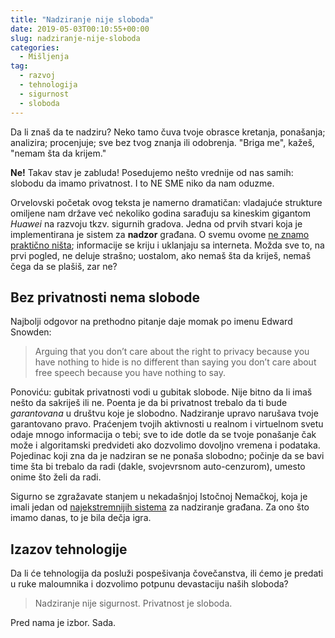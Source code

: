 ```yaml
---
title: "Nadziranje nije sloboda"
date: 2019-05-03T00:10:55+00:00
slug: nadziranje-nije-sloboda
categories:
  - Mišljenja
tag:
  - razvoj
  - tehnologija
  - sigurnost
  - sloboda
---
```


Da li znaš da te nadziru? Neko tamo čuva tvoje obrasce kretanja, ponašanja; analizira; procenjuje; sve bez tvog znanja ili odobrenja. "Briga me", kažeš, "nemam šta da krijem."

**Ne!** Takav stav je zabluda! Posedujemo nešto vrednije od nas samih: slobodu da imamo privatnost. I to NE SME niko da nam oduzme.
<!--more-->

Orvelovski početak ovog teksta je namerno dramatičan: vladajuće strukture omiljene nam države već nekoliko godina sarađuju sa kineskim gigantom _Huawei_ na razvoju tkzv. sigurnih gradova. Jedna od prvih stvari koja je implementirana je sistem za **nadzor** građana. O svemu ovome [ne znamo praktično ništa](https://medium.com/@arijaMGavrilov/pod-kineskim-digitalnim-pojasom-1eca25b14433); informacije se kriju i uklanjaju sa interneta. Možda sve to, na prvi pogled, ne deluje strašno; uostalom, ako nemaš šta da kriješ, nemaš čega da se plašiš, zar ne?

## Bez privatnosti nema slobode

Najbolji odgovor na prethodno pitanje daje momak po imenu Edward Snowden:

> Arguing that you don’t care about the right to privacy because you have nothing to hide is no different than saying you don’t care about free speech because you have nothing to say.

Ponoviću: gubitak privatnosti vodi u gubitak slobode. Nije bitno da li imaš nešto da sakriješ ili ne. Poenta je da bi privatnost trebalo da ti bude _garantovana_ u društvu koje je slobodno. Nadziranje upravo narušava tvoje garantovano pravo. Praćenjem tvojih aktivnosti u realnom i virtuelnom svetu odaje mnogo informacija o tebi; sve to ide dotle da se tvoje ponašanje čak može i algoritamski predvideti ako dozvolimo dovoljno vremena i podataka. Pojedinac koji zna da je nadziran se ne ponaša slobodno; počinje da se bavi time šta bi trebalo da radi (dakle, svojevrsnom auto-cenzurom), umesto onime što želi da radi.

Sigurno se zgražavate stanjem u nekadašnjoj Istočnoj Nemačkoj, koja je imali jedan od [najekstremnijih sistema](https://en.wikipedia.org/wiki/Stasi) za nadziranje građana. Za ono što imamo danas, to je bila dečja igra.

## Izazov tehnologije

Da li će tehnologija da posluži pospešivanja čovečanstva, ili ćemo je predati u ruke maloumnika i dozvolimo potpunu devastaciju naših sloboda?

> Nadziranje nije sigurnost. Privatnost je sloboda.

Pred nama je izbor. Sada.

